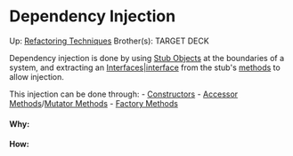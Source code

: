 # Dependency Injection

Up: [Refactoring Techniques](refactoring_techniques)
Brother(s):
TARGET DECK

Dependency injection is done by using [Stub Objects](stub_objects) at the boundaries of a system, and extracting an [Interfaces|interface](interfaces|interface) from the stub's [methods](methods) to allow injection.

This injection can be done through:
	- [Constructors](constructors)
	- [Accessor Methods](accessor_methods)/[Mutator Methods](mutator_methods)
	- [Factory Methods](factory_methods)



































#### Why:
#### How:









